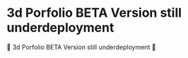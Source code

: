 # 3d Porfolio BETA Version still underdeployment

🔷 3d Porfolio BETA Version still underdeployment 🔷
